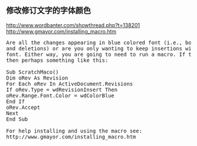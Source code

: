 

修改修订文字的字体颜色
-----------------------------

http://www.wordbanter.com/showthread.php?t=138201
http://www.gmayor.com/installing_macro.htm

<pre>
Are all the changes appearing in blue colored font (i.e., both insertions 
and deletions) or are you only wanting to keep insertions with blue colored 
font. Either way, you are going to need to run a macro. If the latter, 
then perhaps something like this:

Sub ScratchMaco()
Dim oRev As Revision
For Each oRev In ActiveDocument.Revisions
If oRev.Type = wdRevisionInsert Then
oRev.Range.Font.Color = wdColorBlue
End If
oRev.Accept
Next
End Sub

For help installing and using the macro see: 
http://www.gmayor.com/installing_macro.htm

</pre>

